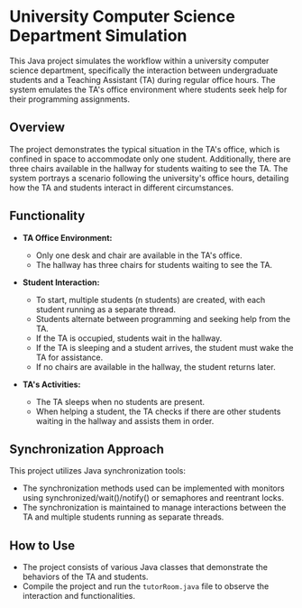 # University Computer Science Department Simulation

This Java project simulates the workflow within a university computer science department, specifically the interaction between undergraduate students and a Teaching Assistant (TA) during regular office hours. The system emulates the TA's office environment where students seek help for their programming assignments.

## Overview

The project demonstrates the typical situation in the TA's office, which is confined in space to accommodate only one student. Additionally, there are three chairs available in the hallway for students waiting to see the TA. The system portrays a scenario following the university's office hours, detailing how the TA and students interact in different circumstances.

## Functionality

- **TA Office Environment:** 
  - Only one desk and chair are available in the TA's office.
  - The hallway has three chairs for students waiting to see the TA.

- **Student Interaction:**
  - To start, multiple students (n students) are created, with each student running as a separate thread.
  - Students alternate between programming and seeking help from the TA.
  - If the TA is occupied, students wait in the hallway.
  - If the TA is sleeping and a student arrives, the student must wake the TA for assistance.
  - If no chairs are available in the hallway, the student returns later.

- **TA's Activities:**
  - The TA sleeps when no students are present.
  - When helping a student, the TA checks if there are other students waiting in the hallway and assists them in order.

## Synchronization Approach

This project utilizes Java synchronization tools:
- The synchronization methods used can be implemented with monitors using synchronized/wait()/notify() or semaphores and reentrant locks.
- The synchronization is maintained to manage interactions between the TA and multiple students running as separate threads.

## How to Use

- The project consists of various Java classes that demonstrate the behaviors of the TA and students.
- Compile the project and run the `tutorRoom.java` file to observe the interaction and functionalities.
 


